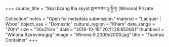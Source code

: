 +++
source_title = "Skal bzang lha skyid སྐལ་བཟང་ལྷ་སྐྱིད། (Winona) Private Collection"
notes = "Open for metadata submission."
material = "Lacquer | Wood"
object_use = "Domestic"
cultural_region = "Kham"
date_range = "20th"
size = "30x21cm "
date = "2016-10-19T20:11:29.650061"
thumbnail = "Winona 9.preview.jpg"
image = "Winona 9.2000x2000.jpg"
title = "Tsampa Container"
+++
